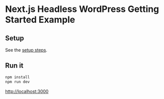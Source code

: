 # Next.js Headless WordPress Getting Started Example

## Setup

See the [setup steps](https://github.com/wpengine/faustjs#quick-start).

## Run it

```bash
npm install
npm run dev
```


[http://localhost:3000]()
